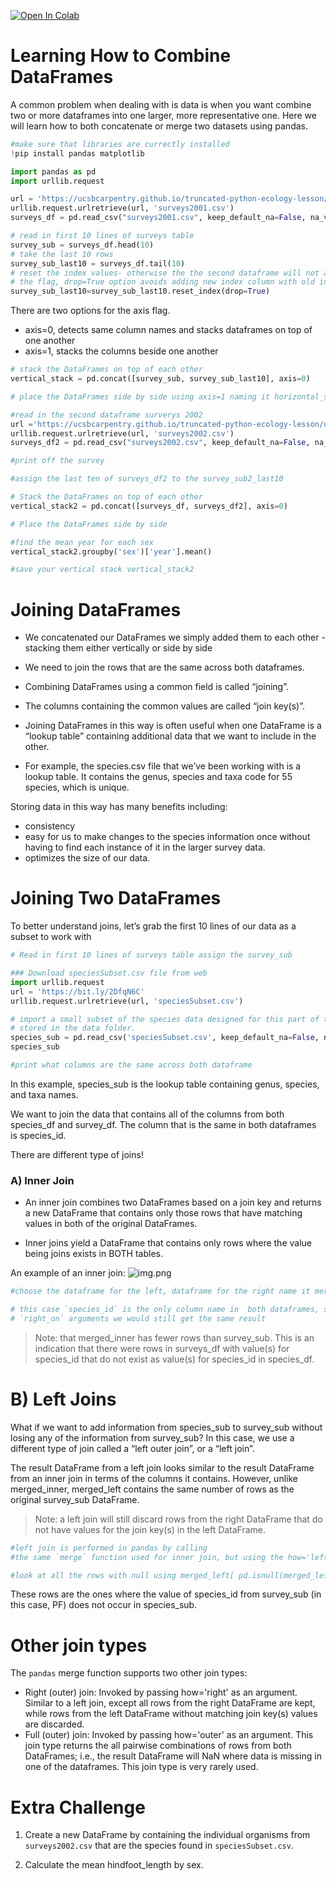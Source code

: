 <a href="https://colab.research.google.com/github/theheking/intro-to-python/blob/gh-pages/5_Combining_DataFrames.ipynb" target="_parent"><img src="https://colab.research.google.com/assets/colab-badge.svg" alt="Open In Colab"/></a>

# Learning How to Combine DataFrames
A common problem when dealing with is data is when you want combine two or more dataframes into one larger, more representative one.  Here we will learn how to both concatenate or merge two datasets using pandas.



```python
#make sure that libraries are currectly installed
!pip install pandas matplotlib
```


```python
import pandas as pd
import urllib.request
```


```python
url = 'https://ucsbcarpentry.github.io/truncated-python-ecology-lesson/data/yearly_files/surveys2001.csv'
urllib.request.urlretrieve(url, 'surveys2001.csv')
surveys_df = pd.read_csv("surveys2001.csv", keep_default_na=False, na_values=[""],index_col=0)
```


```python
# read in first 10 lines of surveys table
survey_sub = surveys_df.head(10)
# take the last 10 rows
survey_sub_last10 = surveys_df.tail(10)
# reset the index values- otherwise the the second dataframe will not append properly
# the flag, drop=True option avoids adding new index column with old index values
survey_sub_last10=survey_sub_last10.reset_index(drop=True)

```

There are two options for the axis flag.

- axis=0, detects same column names and stacks dataframes on top of one another
- axis=1, stacks the columns beside one another



```python
# stack the DataFrames on top of each other 
vertical_stack = pd.concat([survey_sub, survey_sub_last10], axis=0)

# place the DataFrames side by side using axis=1 naming it horizontal_stack

```


```python
#read in the second dataframe surverys 2002
url ='https://ucsbcarpentry.github.io/truncated-python-ecology-lesson/data/yearly_files/surveys2002.csv'
urllib.request.urlretrieve(url, 'surveys2002.csv')
surveys_df2 = pd.read_csv("surveys2002.csv", keep_default_na=False, na_values=[""], index_col=0)
```


```python
#print off the survey

```


```python
#assign the last ten of surveys_df2 to the survey_sub2_last10

```


```python
# Stack the DataFrames on top of each other
vertical_stack2 = pd.concat([surveys_df, surveys_df2], axis=0)

# Place the DataFrames side by side
```


```python
#find the mean year for each sex 
vertical_stack2.groupby('sex')['year'].mean()
```


```python
#save your vertical stack vertical_stack2

```

# Joining DataFrames

- We concatenated our DataFrames we simply added them to each other - stacking them either vertically or side by side

- We need to join the rows that are the same across both dataframes. 

- Combining DataFrames using a common field is called “joining”. 

- The columns containing the common values are called “join key(s)”. 

- Joining DataFrames in this way is often useful when one DataFrame is a “lookup table” containing additional data that we want to include in the other.

- For example, the species.csv file that we’ve been working with is a lookup table. It contains the genus, species and taxa code for 55 species, which is unique.

Storing data in this way has many benefits including:

- consistency
- easy for us to make changes to the species information once without having to find each instance of it in the larger survey data.
- optimizes the size of our data.



# Joining Two DataFrames

To better understand joins, let’s grab the first 10 lines of our data as a subset to work with


```python
# Read in first 10 lines of surveys table assign the survey_sub

```


```python
### Download speciesSubset.csv file from web
import urllib.request
url = 'https://bit.ly/2DfqN6C'
urllib.request.urlretrieve(url, 'speciesSubset.csv')

# import a small subset of the species data designed for this part of the lesson
# stored in the data folder.
species_sub = pd.read_csv('speciesSubset.csv', keep_default_na=False, na_values=[""])
species_sub
```


```python
#print what columns are the same across both dataframe

```

In this example, species_sub is the lookup table containing genus, species, and taxa names.

We want to join the data that contains all of the columns from both species_df and survey_df. The column that is the same in both dataframes is species_id. 


There are different type of joins! 


### A) Inner Join
- An inner join combines two DataFrames based on a join key and returns a new DataFrame that contains only those rows that have matching values in both of the original DataFrames.

- Inner joins yield a DataFrame that contains only rows where the value being joins exists in BOTH tables. 

An example of an inner join:
![img.png](https://drive.google.com/uc?id=1ZnVWxcmrXe4TySISayoLgShMS_UjCfbf)




```python
#choose the dataframe for the left, dataframe for the right name it merged inner

```


```python
# this case `species_id` is the only column name in  both dataframes, so if we skipped `left_on`
# `right_on` arguments we would still get the same result

```


> Note: that merged_inner has fewer rows than survey_sub. This is an indication that there were rows in surveys_df with value(s) for species_id that do not exist as value(s) for species_id in species_df.

# B) Left Joins

What if we want to add information from species_sub to survey_sub without losing any of the information from survey_sub? In this case, we use a different type of join called a “left outer join”, or a “left join”.

The result DataFrame from a left join looks similar to the result DataFrame from an inner join in terms of the columns it contains. However, unlike merged_inner, merged_left contains the same number of rows as the original survey_sub DataFrame.

> Note: a left join will still discard rows from the right DataFrame that do not have values for the join key(s) in the left DataFrame.



```python
#left join is performed in pandas by calling
#the same `merge` function used for inner join, but using the how='left' argument:


```


```python
#look at all the rows with null using merged_left[ pd.isnull(merged_left.genus) ]
```

These rows are the ones where the value of species_id from survey_sub (in this case, PF) does not occur in species_sub.

# Other join types

The `pandas` merge function supports two other join types:

- Right (outer) join: Invoked by passing how='right' as an argument. Similar to a left join, except all rows from the right DataFrame are kept, while rows from the left DataFrame without matching join key(s) values are discarded.
- Full (outer) join: Invoked by passing how='outer' as an argument. This join type returns the all pairwise combinations of rows from both DataFrames; i.e., the result DataFrame will NaN where data is missing in one of the dataframes. This join type is very rarely used.


# Extra Challenge

1. Create a new DataFrame by containing the individual organisms from `surveys2002.csv` that are the species found in `speciesSubset.csv`.

2. Calculate the mean hindfoot_length by sex. 

